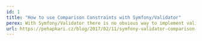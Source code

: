 ```yaml
---
id: 1
title: "How to use Comparison Constraints with Symfony/Validator"
perex: With Symfony/Validator there is no obvious way to implement validations like comparing a value to another property on the same object. There are several articles about this topic already but literally all of them are completely outdated. In this article I'll cover the correct way to solve this.
url: https://pehapkari.cz/blog/2017/02/11/symfony-validator-comparison-constraints/
---
```

